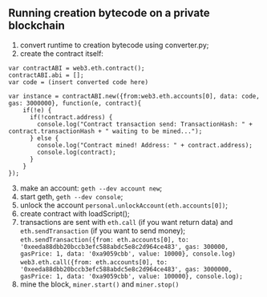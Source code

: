 ## Running creation bytecode on a private blockchain

1. convert runtime to creation bytecode using converter.py;
2. create the contract itself:
```
var contractABI = web3.eth.contract();
contractABI.abi = [];
var code = (insert converted code here)

var instance = contractABI.new({from:web3.eth.accounts[0], data: code, gas: 3000000}, function(e, contract){
    if(!e) {
      if(!contract.address) {
        console.log("Contract transaction send: TransactionHash: " + contract.transactionHash + " waiting to be mined..."); 
      } else {
        console.log("Contract mined! Address: " + contract.address);
        console.log(contract);
      }
    }
});
```
3. make an account: `geth --dev account new`;
4. start geth, `geth --dev console`;
5. unlock the account `personal.unlockAccount(eth.accounts[0])`;
6. create contract with loadScript(<path to above script shit>);
7. transactions are sent with `eth.call` (if you want return data) and `eth.sendTransaction` (if you want to send money);
`eth.sendTransaction({from: eth.accounts[0], to: '0xeeda88dbb20bccb3efc588abdc5e8c2d964ce483', gas: 300000, gasPrice: 1, data: '0xa9059cbb', value: 10000}, console.log)`
`web3.eth.call({from: eth.accounts[0], to: '0xeeda88dbb20bccb3efc588abdc5e8c2d964ce483', gas: 3000000, gasPrice: 1, data: '0xa9059cbb', value: 100000}, console.log);`
8. mine the block, `miner.start()` and `miner.stop()`

